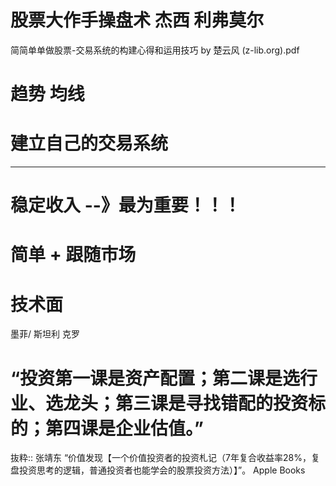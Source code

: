 # 股票大作手操盘术 杰西 利弗莫尔

简简单单做股票-交易系统的构建心得和运用技巧 by 楚云风 (z-lib.org).pdf

# 趋势 均线

# 建立自己的交易系统
---

# 稳定收入 --》最为重要！！！

# 简单 + 跟随市场

# 技术面
墨菲/ 斯坦利 克罗

# “投资第一课是资产配置；第二课是选行业、选龙头；第三课是寻找错配的投资标的；第四课是企业估值。”

抜粋:: 张靖东  “价值发现【一个价值投资者的投资札记（7年复合收益率28%，复盘投资思考的逻辑，普通投资者也能学会的股票投资方法）】”。 Apple Books  
